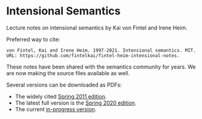 Intensional Semantics
=====================

Lecture notes on intensional semantics by Kai von Fintel and Irene Heim.

Preferred way to cite:

```
von Fintel, Kai and Irene Heim. 1997-2021. Intensional semantics. MIT. URL: https://github.com/fintelkai/fintel-heim-intensional-notes. 
```

These notes have been shared with the semantics community for years. We are now making the source files available as well. 

Several versions can be downloaded as PDFs:

- The widely cited [Spring 2011 edition](https://github.com/fintelkai/fintel-heim-intensional-notes/blob/master/fintel-heim-2011-intensional.pdf).
- The latest full version is the [Spring 2020 edition](https://github.com/fintelkai/fintel-heim-intensional-notes/releases/download/v2020/fintel-heim-2020-intensional.pdf).
- The current [in-progress version](https://github.com/fintelkai/fintel-heim-intensional-notes/blob/master/IntensionalSemantics.pdf).
